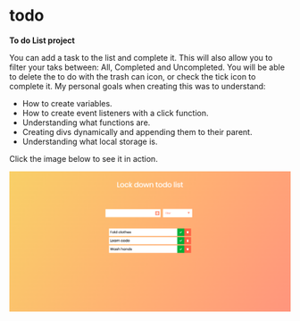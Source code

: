 # todo

<b>To do List project</b>

<p>You can add a task to the list and complete it. This will also allow you to filter your taks between: All, Completed and Uncompleted.
You will be able to delete the to do with the trash can icon, or check the tick icon to complete it. 
My personal goals when creating this was to understand:
<ul>
    <li>How to create variables.</li>
     <li>How to create event listeners with a click function.</li>
     <li>Understanding what functions are.</li>
     <li>Creating divs dynamically and appending them to their parent.</li>
     <li>Understanding what local storage is.</li>
</ul>
</p>
<p>Click the image below to see it in action.</p>
<a href="https://todolockdown.netlify.app/"><img src="lockdown.png"></a>
